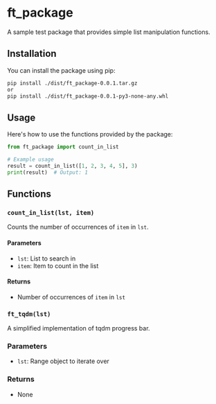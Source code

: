 # ft_package

A sample test package that provides simple list manipulation functions.

## Installation

You can install the package using pip:

```bash
pip install ./dist/ft_package-0.0.1.tar.gz
or
pip install ./dist/ft_package-0.0.1-py3-none-any.whl
```

## Usage

Here's how to use the functions provided by the package:

```python
from ft_package import count_in_list

# Example usage
result = count_in_list([1, 2, 3, 4, 5], 3)
print(result)  # Output: 1
```

## Functions

### `count_in_list(lst, item)`

Counts the number of occurrences of `item` in `lst`.

#### Parameters

- `lst`: List to search in
- `item`: Item to count in the list

#### Returns

- Number of occurrences of `item` in `lst`

### `ft_tqdm(lst)`

A simplified implementation of tqdm progress bar.

### Parameters

- `lst`: Range object to iterate over

### Returns

- None
